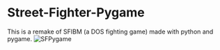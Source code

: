 # Street-Fighter-Pygame
This is a remake of SFIBM (a DOS fighting game) made with python and pygame.
![SFPygame](https://user-images.githubusercontent.com/45993451/223365543-73ca3bb4-1c36-4a35-8fee-15ba8ace18fc.PNG)
